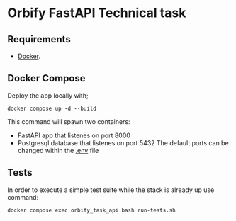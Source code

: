 # Orbify FastAPI Technical task

## Requirements

* [Docker](https://www.docker.com/).

## Docker Compose

Deploy the app locally with; 
```console
docker compose up -d --build
```
This command will spawn two containers:
* FastAPI app that listenes on port 8000
* Postgresql database that listenes on port 5432
The default ports can be changed within the [.env](.env) file

## Tests

In order to execute a simple test suite while the stack is already up use command:
```console
docker compose exec orbify_task_api bash run-tests.sh
```